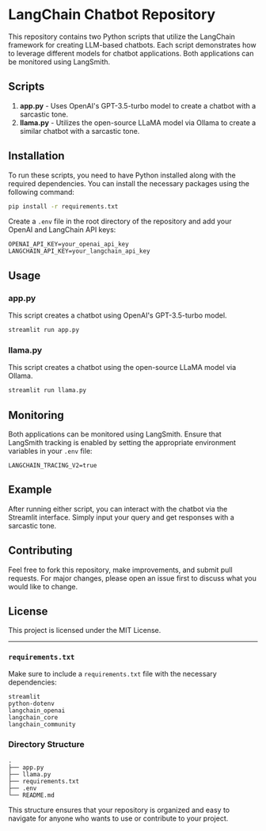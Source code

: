 # LangChain Chatbot Repository

This repository contains two Python scripts that utilize the LangChain framework for creating LLM-based chatbots. Each script demonstrates how to leverage different models for chatbot applications. Both applications can be monitored using LangSmith.

## Scripts

1. **app.py** - Uses OpenAI's GPT-3.5-turbo model to create a chatbot with a sarcastic tone.
2. **llama.py** - Utilizes the open-source LLaMA model via Ollama to create a similar chatbot with a sarcastic tone.

## Installation

To run these scripts, you need to have Python installed along with the required dependencies. You can install the necessary packages using the following command:

```bash
pip install -r requirements.txt
```

Create a `.env` file in the root directory of the repository and add your OpenAI and LangChain API keys:

```env
OPENAI_API_KEY=your_openai_api_key
LANGCHAIN_API_KEY=your_langchain_api_key
```

## Usage

### app.py

This script creates a chatbot using OpenAI's GPT-3.5-turbo model.

```bash
streamlit run app.py
```

### llama.py

This script creates a chatbot using the open-source LLaMA model via Ollama.

```bash
streamlit run llama.py
```

## Monitoring

Both applications can be monitored using LangSmith. Ensure that LangSmith tracking is enabled by setting the appropriate environment variables in your `.env` file:

```env
LANGCHAIN_TRACING_V2=true
```

## Example

After running either script, you can interact with the chatbot via the Streamlit interface. Simply input your query and get responses with a sarcastic tone.

## Contributing

Feel free to fork this repository, make improvements, and submit pull requests. For major changes, please open an issue first to discuss what you would like to change.

## License

This project is licensed under the MIT License.

---

### `requirements.txt`

Make sure to include a `requirements.txt` file with the necessary dependencies:

```
streamlit
python-dotenv
langchain_openai
langchain_core
langchain_community
```

### Directory Structure

```
.
├── app.py
├── llama.py
├── requirements.txt
├── .env
└── README.md
```

This structure ensures that your repository is organized and easy to navigate for anyone who wants to use or contribute to your project.
